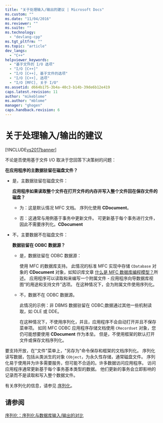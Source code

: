 ```yaml
---
title: "关于处理输入/输出的建议 | Microsoft Docs"
ms.custom: ""
ms.date: "11/04/2016"
ms.reviewer: ""
ms.suite: ""
ms.technology: 
  - "devlang-cpp"
ms.tgt_pltfrm: ""
ms.topic: "article"
dev_langs: 
  - "C++"
helpviewer_keywords: 
  - "基于文件的 I/O 选项"
  - "I/O [C++]"
  - "I/O [C++], 基于文件的选项"
  - "I/O [C++], 选项"
  - "I/O [MFC], 关于 I/O"
ms.assetid: d664b175-3b4a-40c3-b14b-39de6b12e419
caps.latest.revision: 11
author: "mikeblome"
ms.author: "mblome"
manager: "ghogen"
caps.handback.revision: 6
---
```

# 关于处理输入/输出的建议
[!INCLUDE[vs2017banner](../assembler/inline/includes/vs2017banner.md)]

不论是否使用基于文件 I\/O 取决于您回答下决策树的问题：  
  
 **在应用程序的主数据驻留在磁盘文件？**  
  
-   是，主数据驻留在磁盘文件：  
  
     **应用程序如果读取整个文件在打开文件的内存并写入整个文件回在保存文件的磁盘？**  
  
    -   为：这是默认情况 MFC 文档。  序列化使用 **CDocument**。  
  
    -   否：这通常与用例基于事务中更新文件。  可更新基于每个事务进行文件，因此不需要序列化。**CDocument**  
  
-   不，主要数据不在磁盘文件：  
  
     **数据驻留在 ODBC 数据源？**  
  
    -   是，数据驻留在 ODBC 数据源：  
  
         使用 MFC 的数据库支持。  此情况的标准 MFC 实现中存储 `CDatabase` 对象的 **CDocument** 对象，如知识库文章 [什么是 MFC 数据库编程模型？](../data/what-is-the-mfc-database-programming-model-q.md)所述。  应用程序可以读取和来编写一个附属文件 \- 应用程序向导数据库视图“的用途和支持文件”选项。  在这种情况下，会为附属文件使用序列化。  
  
    -   不，数据不在 ODBC 数据源。  
  
         此情况的示例：非 DBMS 数据驻留在 ODBC;数据通过其他一些机制读取，如 OLE 或 DDE。  
  
         在这种情况下，不使用序列化，并且，应用程序不会自动打开并且不保存菜单项。  如同 MFC ODBC 应用程序存储文档使用 `CRecordset` 对象，您仍可能想要使用 **CDocument** 作为本垒。  但是，不使用框架的默认打开文件或保存文档序列化。  
  
 要支持开放，在"文件"菜单上，"另存为"命令保存和框架的文档序列化。  序列化读写数据，包括从类派生的对象 `CObject`，为永久性存储，通常磁盘文件。  序列化易于使用并为许多需要服务，但可能不合适的。许多数据访问应用程序。  访问应用程序通常更新基于每个事务基本类型的数据。  他们更新的事务会立即影响的记录而不是读取和写入整个数据文件。  
  
 有关序列化的信息，请参见 [序列化](../mfc/serialization-in-mfc.md)。  
  
## 请参阅  
 [序列化：序列化与数据库输入\/输出的对比](../mfc/serialization-serialization-vs-database-input-output.md)